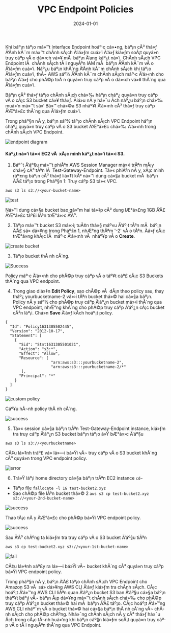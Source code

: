﻿---
title : "VPC Endpoint Policies"
date: "2024-01-01"
weight : 5
chapter : false
pre : " <b> 5.5 </b> "
---

Khi báº¡n táº¡o má»™t Interface Endpoint  hoáº·c cá»•ng, báº¡n cÃ³ thá»ƒ Ä‘Ã­nh kÃ¨m má»™t chÃ­nh sÃ¡ch Ä‘iá»ƒm cuá»‘i Ä‘á»ƒ kiá»ƒm soÃ¡t quyá»n truy cáº­p vÃ o dá»‹ch vá»¥ mÃ  báº¡n Ä‘ang káº¿t ná»‘i. ChÃ­nh sÃ¡ch VPC Endpoint lÃ  chÃ­nh sÃ¡ch tÃ i nguyÃªn IAM mÃ  báº¡n Ä‘Ã­nh kÃ¨m vÃ o Ä‘iá»ƒm cuá»‘i. Náº¿u báº¡n khÃ´ng Ä‘Ã­nh kÃ¨m chÃ­nh sÃ¡ch khi táº¡o Ä‘iá»ƒm cuá»‘i, thÃ¬ AWS sáº½ Ä‘Ã­nh kÃ¨m chÃ­nh sÃ¡ch máº·c Ä‘á»‹nh cho báº¡n Ä‘á»ƒ cho phÃ©p toÃ n quyá»n truy cáº­p vÃ o dá»‹ch vá»¥ thÃ´ng qua Ä‘iá»ƒm cuá»‘i.

Báº¡n cÃ³ thá»ƒ táº¡o chÃ­nh sÃ¡ch chá»‰ háº¡n cháº¿ quyá»n truy cáº­p vÃ o cÃ¡c S3 bucket cá»¥ thá»ƒ. Äiá»u nÃ y há»¯u Ã­ch náº¿u báº¡n chá»‰ muá»‘n má»™t sá»‘ Bá»™ chá»©a S3 nháº¥t Ä‘á»‹nh cÃ³ thá»ƒ truy cáº­p Ä‘Æ°á»£c thÃ´ng qua Ä‘iá»ƒm cuá»‘i.

Trong pháº§n nÃ y, báº¡n sáº½ táº¡o chÃ­nh sÃ¡ch VPC Endpoint háº¡n cháº¿ quyá»n truy cáº­p vÃ o S3 bucket Ä‘Æ°á»£c chá»‰ Ä‘á»‹nh trong chÃ­nh sÃ¡ch VPC Endpoint.

![endpoint diagram](/images/5-Workshop/5.5-Policy/s3-bucket-policy.png)

#### Káº¿t ná»‘i tá»›i EC2 vÃ  xÃ¡c minh káº¿t ná»‘i tá»›i S3. 

1. Báº¯t Ä‘áº§u má»™t phiÃªn AWS Session Manager má»›i trÃªn mÃ¡y chá»§ cÃ³ tÃªn lÃ  Test-Gateway-Endpoint. Tá»« phiÃªn nÃ y, xÃ¡c minh ráº±ng báº¡n cÃ³ thá»ƒ liá»‡t kÃª ná»™i dung cá»§a bucket mÃ  báº¡n Ä‘Ã£ táº¡o trong Pháº§n 1: Truy cáº­p S3 tá»« VPC.

```
aws s3 ls s3://<your-bucket-name>
```
![test](/images/5-Workshop/5.5-Policy/test1.png)

Ná»™i dung cá»§a bucket bao gá»“m hai tá»‡p cÃ³ dung lÆ°á»£ng 1GB Ä‘Ã£ Ä‘Æ°á»£c táº£i lÃªn trÆ°á»›c Ä‘Ã³.

2. Táº¡o má»™t bucket S3 má»›i; tuÃ¢n thá»§ máº«u Ä‘áº·t tÃªn mÃ  báº¡n Ä‘Ã£ sá»­ dá»¥ng trong Pháº§n 1, nhÆ°ng thÃªm '-2' vÃ o tÃªn. Äá»ƒ cÃ¡c trÆ°á»ng khÃ¡c lÃ  máº·c Ä‘á»‹nh vÃ  nháº¥p vÃ o **Create**.

![create bucket](/images/5-Workshop/5.5-Policy/create-bucket.png)

3. Táº¡o bucket thÃ nh cÃ´ng.

![Success](/images/5-Workshop/5.5-Policy/create-bucket-success.png)

Policy máº·c Ä‘á»‹nh cho phÃ©p truy cáº­p vÃ o táº¥t cáº£ cÃ¡c S3 Buckets thÃ´ng qua VPC endpoint.

4. Trong giao diá»‡n **Edit Policy**, sao chÃ©p vÃ  dÃ¡n theo policy sau, thay tháº¿ yourbucketname-2 vá»›i tÃªn bucket thá»© hai cá»§a báº¡n. Policy nÃ y sáº½ cho phÃ©p truy cáº­p Ä‘áº¿n bucket má»›i thÃ´ng qua VPC endpoint, nhÆ°ng khÃ´ng cho phÃ©p truy cáº­p Ä‘áº¿n cÃ¡c bucket cÃ²n láº¡i. Chá»n **Save** Ä‘á»ƒ kÃ­ch hoáº¡t policy.


```
{
  "Id": "Policy1631305502445",
  "Version": "2012-10-17",
  "Statement": [
    {
      "Sid": "Stmt1631305501021",
      "Action": "s3:*",
      "Effect": "Allow",
      "Resource": [
      				"arn:aws:s3:::yourbucketname-2",
       				"arn:aws:s3:::yourbucketname-2/*"
       ],
      "Principal": "*"
    }
  ]
}
```

![custom policy](/images/5-Workshop/5.5-Policy/policy2.png)

Cáº¥u hÃ¬nh policy thÃ nh cÃ´ng.

![success](/images/5-Workshop/5.5-Policy/success.png)

5. Tá»« session cá»§a báº¡n trÃªn Test-Gateway-Endpoint instance, kiá»ƒm tra truy cáº­p Ä‘áº¿n S3 bucket báº¡n táº¡o á»Ÿ bÆ°á»›c Ä‘áº§u

```
aws s3 ls s3://<yourbucketname>
```

CÃ¢u lá»‡nh tráº£ vá» lá»—i bá»Ÿi vÃ¬ truy cáº­p vÃ o S3 bucket khÃ´ng cÃ³ quyá»n trong VPC endpoint policy.

![error](/images/5-Workshop/5.5-Policy/error.png)

6. Trá»Ÿ láº¡i home directory cá»§a báº¡n trÃªn EC2 instance ```cd~```

+ Táº¡o file ```fallocate -l 1G test-bucket2.xyz ```
+ Sao chÃ©p file lÃªn bucket thá»©  2 ```aws s3 cp test-bucket2.xyz s3://<your-2nd-bucket-name>```

![success](/images/5-Workshop/5.5-Policy/test2.png)

Thao tÃ¡c nÃ y Ä‘Æ°á»£c cho phÃ©p bá»Ÿi VPC endpoint policy.

![success](/images/5-Workshop/5.5-Policy/test2-success.png)

Sau Ä‘Ã³ chÃºng ta kiá»ƒm tra truy cáº­p vÃ o S3 bucket Ä‘áº§u tiÃªn

 ```aws s3 cp test-bucket2.xyz s3://<your-1st-bucket-name>```

 ![fail](/images/5-Workshop/5.5-Policy/test2-fail.png)

 CÃ¢u lá»‡nh xáº£y ra lá»—i bá»Ÿi vÃ¬ bucket khÃ´ng cÃ³ quyá»n truy cáº­p bá»Ÿi VPC endpoint policy.

Trong pháº§n nÃ y, báº¡n Ä‘Ã£ táº¡o chÃ­nh sÃ¡ch VPC Endpoint cho Amazon S3 vÃ  sá»­ dá»¥ng AWS CLI Ä‘á»ƒ kiá»ƒm tra chÃ­nh sÃ¡ch. CÃ¡c hoáº¡t Ä‘á»™ng AWS CLI liÃªn quan Ä‘áº¿n bucket S3 ban Ä‘áº§u cá»§a báº¡n tháº¥t báº¡i vÃ¬ báº¡n Ã¡p dá»¥ng má»™t chÃ­nh sÃ¡ch chá»‰ cho phÃ©p truy cáº­p Ä‘áº¿n bucket thá»© hai mÃ  báº¡n Ä‘Ã£ táº¡o. CÃ¡c hoáº¡t Ä‘á»™ng AWS CLI nháº¯m vÃ o bucket thá»© hai cá»§a báº¡n thÃ nh cÃ´ng vÃ¬ chÃ­nh sÃ¡ch cho phÃ©p chÃºng. Nhá»¯ng chÃ­nh sÃ¡ch nÃ y cÃ³ thá»ƒ há»¯u Ã­ch trong cÃ¡c tÃ¬nh huá»‘ng khi báº¡n cáº§n kiá»ƒm soÃ¡t quyá»n truy cáº­p vÃ o tÃ i nguyÃªn thÃ´ng qua VPC Endpoint.

